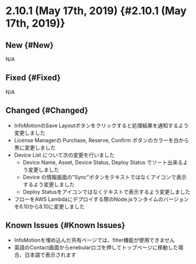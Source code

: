# 2.10.1 (May 17th, 2019) {#2.10.1 (May 17th, 2019)}

## New {#New}

N/A

## Fixed {#Fixed}

N/A

## Changed {#Changed}

- InfoMotionのSave Layoutボタンをクリックすると処理結果を通知するよう変更しました
- License Managerの Purchase, Reserve, Confirm ボタンのカラーを白から黒に変更しました
- Device List について次の変更を行いました
    - Device Name, Asset, Device Status, Deploy Status でソート出来るよう変更しました
    - Device の情報画面の"Sync"ボタンをテキストではなくアイコンで表示するよう変更しました
    - Deploy Statusをアイコンではなくテキストで表示するよう変更しました
- フローをAWS Lambdaにデプロイする際のNode.jsランタイムのバージョンを6.10から8.10に変更しました

## Known Issues {#Known Issues}

- InfoMotionを埋め込んだ共有ページでは、filter機能が使用できません
- 英語のContact画面からenebularロゴを押してトップページに移動した場合、日本語で表示されます
